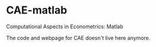 # CAE-matlab
Computational Aspects in Econometrics: Matlab

The code and webpage for CAE doesn't live here anymore.
